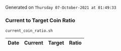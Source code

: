 Generated on `Thursday 07-October-2021 at 01:49:33`

### Current to Target Coin Ratio
`current_coin_ratio.sh`

Date|Current|Target|Ratio
---|---|---|---

